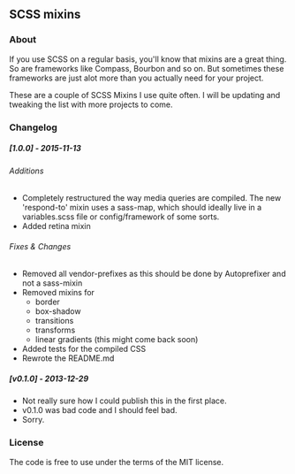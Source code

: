 ## SCSS mixins


### About


If you use SCSS on a regular basis, you'll know that mixins are a great thing. So are frameworks like Compass, Bourbon and so on. But sometimes these frameworks are just alot more than you actually need for your project.

These are a couple of SCSS Mixins I use quite often. I will be updating and tweaking the list with more projects to come. 

### Changelog

##### [1.0.0] - 2015-11-13
###### Additions
- Completely restructured the way media queries are compiled. The new 'respond-to' mixin uses a sass-map, which should ideally live in a variables.scss file or config/framework of some sorts.
- Added retina mixin

###### Fixes & Changes
- Removed all vendor-prefixes as this should be done by Autoprefixer and not a sass-mixin
- Removed mixins for 
	- border
	- box-shadow
	- transitions
	- transforms
	- linear gradients (this might come back soon)
- Added tests for the compiled CSS
- Rewrote the README.md

##### [v0.1.0] - 2013-12-29

- Not really sure how I could publish this in the first place.
- v0.1.0 was bad code and I should feel bad.
- Sorry.

### License

The code is free to use under the terms of the MIT license.
